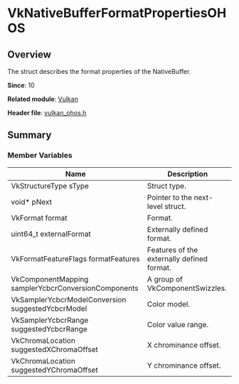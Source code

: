 # VkNativeBufferFormatPropertiesOHOS

<!--Kit: ArkGraphics 2D-->
<!--Subsystem: Graphic-->
<!--Owner: @andrew1993-->
<!--Designer: @ext4FAT1-->
<!--Tester: @nobuggers-->
<!--Adviser: @ge-yafang-->

## Overview

The struct describes the format properties of the NativeBuffer.

**Since**: 10

**Related module**: [Vulkan](capi-vulkan.md)

**Header file**: [vulkan_ohos.h](capi-vulkan-ohos-h.md)

## Summary

### Member Variables

| Name| Description|
| -- | -- |
| VkStructureType sType | Struct type.|
| void* pNext | Pointer to the next-level struct.|
| VkFormat format | Format.|
| uint64_t externalFormat | Externally defined format.|
| VkFormatFeatureFlags formatFeatures | Features of the externally defined format.|
| VkComponentMapping samplerYcbcrConversionComponents | A group of VkComponentSwizzles.|
| VkSamplerYcbcrModelConversion suggestedYcbcrModel | Color model.|
| VkSamplerYcbcrRange suggestedYcbcrRange | Color value range.|
| VkChromaLocation suggestedXChromaOffset | X chrominance offset.|
| VkChromaLocation suggestedYChromaOffset | Y chrominance offset.|
